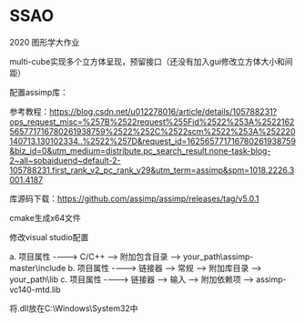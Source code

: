 # SSAO
2020 图形学大作业


multi-cube实现多个立方体呈现，预留接口（还没有加入gui修改立方体大小和间距）


配置assimp库：

参考教程：https://blog.csdn.net/u012278016/article/details/105788231?ops_request_misc=%257B%2522request%255Fid%2522%253A%2522162565771716780261938759%2522%252C%2522scm%2522%253A%252220140713.130102334..%2522%257D&request_id=162565771716780261938759&biz_id=0&utm_medium=distribute.pc_search_result.none-task-blog-2~all~sobaiduend~default-2-105788231.first_rank_v2_pc_rank_v29&utm_term=assimp&spm=1018.2226.3001.4187

库源码下载：https://github.com/assimp/assimp/releases/tag/v5.0.1

cmake生成x64文件

修改visual studio配置

a. 项目属性 ----> C/C++ —> 附加包含目录 —> your_path\assimp-master\include
b. 项目属性 ----> 链接器 —> 常规 —> 附加库目录 —> your_path\lib
c. 项目属性 ----> 链接器 —> 输入 —> 附加依赖项 —> assimp-vc140-mtd.lib

将.dll放在C:\Windows\System32中
